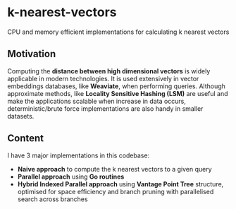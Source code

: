 # k-nearest-vectors

CPU and memory efficient implementations for calculating k nearest vectors 

## Motivation

Computing the **distance between high dimensional vectors** is widely applicable in modern technologies. It is used extensively in
vector embeddings databases, like **Weaviate**, when performing queries. Although approximate methods, like **Locality Sensitive Hashing
(LSM)** are useful and make the applications scalable when increase in data occurs, deterministic/brute force implementations are also handy
in smaller datasets.

## Content

I have 3 major implementations in this codebase:

- **Naive approach** to compute the k nearest vectors to a given query
- **Parallel approach** using **Go routines** 
- **Hybrid Indexed Parallel approach** using **Vantage Point Tree** structure, optimised for space efficiency and branch pruning with parallelised search across branches
